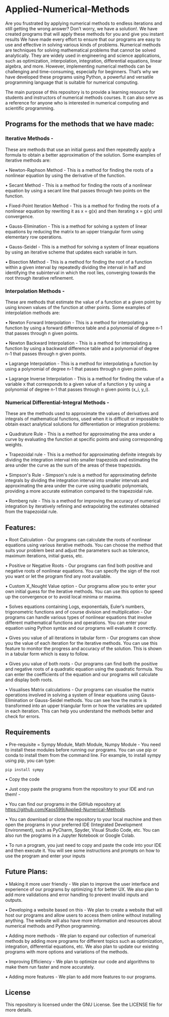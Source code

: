 # Applied-Numerical-Methods

Are you frustrated by applying numerical methods to endless iterations and still getting the wrong answer? Don’t worry, we have a solution!. We have created programs that will apply these methods for you and give you instant results We have made every effort to ensure that our programs are easy to use and effective in solving various kinds of problems. Numerical methods are techniques for solving mathematical problems that cannot be solved analytically. They are widely used in engineering and science applications, such as optimization, interpolation, integration, differential equations, linear algebra, and more. However, implementing numerical methods can be challenging and time-consuming, especially for beginners. That’s why we have developed these programs using Python, a powerful and versatile programming language that is suitable for numerical computing.


The main purpose of this repository is to provide a learning resource for students and instructors of numerical methods courses. It can also serve as a reference for anyone who is interested in numerical computing and scientific programming.

## Programs for the methods that we have made:

### Iterative Methods - 
These are methods that use an initial guess and then repeatedly apply a formula to obtain a better approximation of the solution. Some examples of iterative methods are:

•	Newton-Raphson Method - This is a method for finding the roots of a nonlinear equation by using the derivative of the function.

•	Secant Method - This is a method for finding the roots of a nonlinear equation by using a secant line that passes through two points on the function.

•	Fixed-Point Iteration Method - This is a method for finding the roots of a nonlinear equation by rewriting it as x = g(x) and then iterating x = g(x) until convergence.

•	Gauss-Elimination - This is a method for solving a system of linear equations by reducing the matrix to an upper triangular form using elementary row operations.

•	Gauss-Seidel - This is a method for solving a system of linear equations by using an iterative scheme that updates each variable in turn.

• Bisection Method - This is a method for finding the root of a function within a given interval by repeatedly dividing the interval in half and identifying the subinterval in which the root lies, converging towards the root through iterative refinement.

### Interpolation Methods - 
These are methods that estimate the value of a function at a given point by using known values of the function at other points. Some examples of interpolation methods are:

•	Newton Forward Interpolation - This is a method for interpolating a function by using a forward difference table and a polynomial of degree n-1 that passes through n given points.

•	Newton Backward Interpolation - This is a method for interpolating a function by using a backward difference table and a polynomial of degree n-1 that passes through n given points.

•	Lagrange Interpolation - This is a method for interpolating a function by using a polynomial of degree n-1 that passes through n given points.

• Lagrange Inverse Interpolation - This is a method for finding the value of a variable x that corresponds to a given value of a function y by using a polynomial of degree n-1 that passes through n given points (x_i, y_i).

### Numerical Differential-Integral Methods - 
These are the methods used to approximate the values of derivatives and integrals of mathematical functions, used when it is difficult or impossible to obtain exact analytical solutions for differentiation or integration problems:

• Quadrature Rule - This is a method for approximating the area under a curve by evaluating the function at specific points and using corresponding weights. 

• Trapezoidal rule - This is a method for approximating definite integrals by dividing the integration interval into smaller trapezoids and estimating the area under the curve as the sum of the areas of these trapezoids.

• Simpson's Rule - Simpson's rule is a method for approximating definite integrals by dividing the integration interval into smaller intervals and approximating the area under the curve using quadratic polynomials, providing a more accurate estimation compared to the trapezoidal rule.

• Romberg rule - This is a method for improving the accuracy of numerical integration by iteratively refining and extrapolating the estimates obtained from the trapezoidal rule.

## Features:

•	Root Calculation - Our programs can calculate the roots of nonlinear equations using various iterative methods. You can choose the method that suits your problem best and adjust the parameters such as tolerance, maximum iterations, initial guess, etc.

•	Positive or Negative Roots - Our programs can find both positive and negative roots of nonlinear equations. You can specify the sign of the root you want or let the program find any root available.

•	Custom X_Nought Value option - Our programs allow you to enter your own initial guess for the iterative methods. You can use this option to speed up the convergence or to avoid local minima or maxima.

•	Solves equations containing Logs, exponentials, Euler’s numbers, trigonometric functions and of course division and multiplication - Our programs can handle various types of nonlinear equations that involve different mathematical functions and operations. You can enter your equation using Python syntax and our programs will evaluate it correctly.

•	Gives you value of all iterations in tabular form - Our programs can show you the value of each iteration for the iterative methods. You can use this feature to monitor the progress and accuracy of the solution. This is shown in a tabular form which is easy to follow.

•	Gives you value of both roots - Our programs can find both the positive and negative roots of a quadratic equation using the quadratic formula. You can enter the coefficients of the equation and our programs will calculate and display both roots.

•	Visualises Matrix calculations - Our programs can visualise the matrix operations involved in solving a system of linear equations using Gauss-Elimination or Gauss-Seidel methods. You can see how the matrix is transformed into an upper triangular form or how the variables are updated in each iteration. This can help you understand the methods better and check for errors.


## Requirements

•	Pre-requisite = Sympy Module, Math Module, Numpy Module - You need to install these modules before running our programs. You can use pip or conda to install them from the command line. For example, to install sympy using pip, you can type:

```pip install sympy```


•	Copy the code

•	Just copy paste the programs from the repository to your IDE and run them! - 

• You can find our programs in the GitHub repository at https://github.com/Kaos599/Applied-Numerical-Methods.

• You can download or clone the repository to your local machine and then open the programs in your preferred IDE (Integrated Development Environment), such as PyCharm, Spyder, Visual Studio 
Code, etc. You can also run the programs in a Jupyter Notebook or Google Colab. 

• To run a program, you just need to copy and paste the code into your IDE and then execute it. You will see some instructions and prompts on how to use the program and enter your inputs

## Future Plans:

•	Making it more user friendly - We plan to improve the user interface and experience of our programs by optimizing it for better UX. We also plan to add more validations and error handling to 
prevent invalid inputs and outputs.

•	Developing a website based on this - We plan to create a website that will host our programs and allow users to access them online without installing anything. The website will also have more information and resources about numerical methods and Python programming.

•	Adding more methods - We plan to expand our collection of numerical methods by adding more programs for different topics such as optimization, integration, differential equations, etc. We 
also plan to update our existing programs with more options and variations of the methods.

•	Improving Efficiency - We plan to optimize our code and algorithms to make them run faster and more accurately. 

•	Adding more features - We plan to add more features to our programs.




## License
This repository is licensed under the GNU License. See the LICENSE file for more details.
